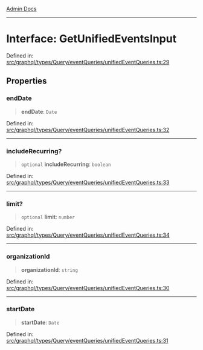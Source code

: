 [Admin Docs](/)

***

# Interface: GetUnifiedEventsInput

Defined in: [src/graphql/types/Query/eventQueries/unifiedEventQueries.ts:29](https://github.com/gautam-divyanshu/talawa-api/blob/7e7d786bbd7356b22a3ba5029601eed88ff27201/src/graphql/types/Query/eventQueries/unifiedEventQueries.ts#L29)

## Properties

### endDate

> **endDate**: `Date`

Defined in: [src/graphql/types/Query/eventQueries/unifiedEventQueries.ts:32](https://github.com/gautam-divyanshu/talawa-api/blob/7e7d786bbd7356b22a3ba5029601eed88ff27201/src/graphql/types/Query/eventQueries/unifiedEventQueries.ts#L32)

***

### includeRecurring?

> `optional` **includeRecurring**: `boolean`

Defined in: [src/graphql/types/Query/eventQueries/unifiedEventQueries.ts:33](https://github.com/gautam-divyanshu/talawa-api/blob/7e7d786bbd7356b22a3ba5029601eed88ff27201/src/graphql/types/Query/eventQueries/unifiedEventQueries.ts#L33)

***

### limit?

> `optional` **limit**: `number`

Defined in: [src/graphql/types/Query/eventQueries/unifiedEventQueries.ts:34](https://github.com/gautam-divyanshu/talawa-api/blob/7e7d786bbd7356b22a3ba5029601eed88ff27201/src/graphql/types/Query/eventQueries/unifiedEventQueries.ts#L34)

***

### organizationId

> **organizationId**: `string`

Defined in: [src/graphql/types/Query/eventQueries/unifiedEventQueries.ts:30](https://github.com/gautam-divyanshu/talawa-api/blob/7e7d786bbd7356b22a3ba5029601eed88ff27201/src/graphql/types/Query/eventQueries/unifiedEventQueries.ts#L30)

***

### startDate

> **startDate**: `Date`

Defined in: [src/graphql/types/Query/eventQueries/unifiedEventQueries.ts:31](https://github.com/gautam-divyanshu/talawa-api/blob/7e7d786bbd7356b22a3ba5029601eed88ff27201/src/graphql/types/Query/eventQueries/unifiedEventQueries.ts#L31)
